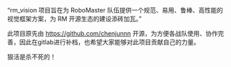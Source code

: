 “rm_vision 项目旨在为 RoboMaster 队伍提供一个规范、易用、鲁棒、高性能的视觉框架方案，为 RM 开源生态的建设添砖加瓦。”

此项目原先由 https://github.com/chenjunnn 开源，为方便各战队使用、协作完善，因此在gitlab进行补档，也希望大家能够对此项目贡献自己的力量。

狠活是杀不死的！
